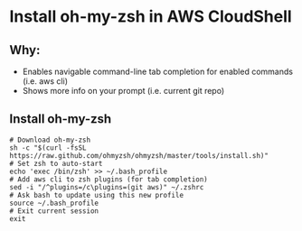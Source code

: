 # Install oh-my-zsh in AWS CloudShell

## Why:
- Enables navigable command-line tab completion for enabled commands (i.e. aws cli)
- Shows more info on your prompt (i.e. current git repo)

## Install oh-my-zsh
```
# Download oh-my-zsh
sh -c "$(curl -fsSL https://raw.github.com/ohmyzsh/ohmyzsh/master/tools/install.sh)"
# Set zsh to auto-start
echo 'exec /bin/zsh' >> ~/.bash_profile
# Add aws cli to zsh plugins (for tab completion)
sed -i "/^plugins=/c\plugins=(git aws)" ~/.zshrc
# Ask bash to update using this new profile
source ~/.bash_profile
# Exit current session
exit
```
